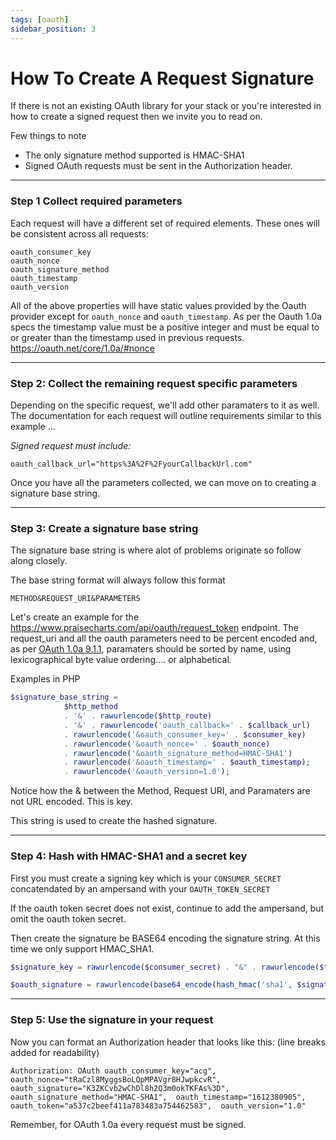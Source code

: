 ```yaml
---
tags: [oauth]
sidebar_position: 3
---
```


# How To Create A Request Signature

If there is not an existing OAuth library for your stack or you're interested in how to create a signed request then we invite you to read on.

Few things to note

- The only signature method supported is HMAC-SHA1
- Signed OAuth requests must be sent in the Authorization header.

---

### **Step 1** Collect required parameters

Each request will have a different set of required elements. These ones will be consistent across all requests:

```
oauth_consumer_key
oauth_nonce
oauth_signature_method
oauth_timestamp
oauth_version
```

All of the above properties will have static values provided by the Oauth provider except for `oauth_nonce` and `oauth_timestamp`. As per the Oauth 1.0a specs the timestamp value must be a positive integer and must be equal to or greater than the timestamp used in previous requests. https://oauth.net/core/1.0a/#nonce

--- 
### **Step 2:** Collect the remaining request specific parameters

Depending on the specific request, we'll add other paramaters to it as well. The documentation for each request will outline requirements similar to this example ...

*Signed request must include:*

`oauth_callback_url="https%3A%2F%2FyourCallbackUrl.com"`

Once you have all the parameters collected, we can move on to creating a signature base string.

--- 
### **Step 3:** Create a signature base string
The signature base string is where alot of problems originate so follow along closely.

The base string format will always follow this format

`METHOD&REQUEST_URI&PARAMETERS`

Let's create an example for the https://www.praisecharts.com/api/oauth/request_token endpoint. The request_uri and all the oauth parameters need to be percent encoded and, as per [OAuth 1.0a 9.1.1](https://oauth.net/core/1.0a/#normalize), paramaters should be sorted by name, using lexicographical byte value ordering.... or alphabetical.
 
Examples in PHP

```php
$signature_base_string =
            $http_method
            . '&' . rawurlencode($http_route)
            . '&' . rawurlencode('oauth_callback=' . $callback_url) 
            . rawurlencode('&oauth_consumer_key=' . $consumer_key)
            . rawurlencode('&oauth_nonce=' . $oauth_nonce)
            . rawurlencode('&oauth_signature_method=HMAC-SHA1')
            . rawurlencode('&oauth_timestamp=' . $oauth_timestamp);
            . rawurlencode('&oauth_version=1.0');
```

Notice how the & between the Method, Request URI, and Paramaters are not URL encoded. This is key. 

This string is used to create the hashed signature.

--- 
### **Step 4:** Hash with HMAC-SHA1 and a secret key
First you must create a signing key which is your `CONSUMER_SECRET` concatendated by an ampersand with your `OAUTH_TOKEN_SECRET`

If the oauth token secret does not exist, continue to add the ampersand, but omit the oauth token secret.

Then create the signature be BASE64 encoding the signature string. At this time we only support HMAC_SHA1.

```php
$signature_key = rawurlencode($consumer_secret) . "&" . rawurlencode($token_secret);

$oauth_signature = rawurlencode(base64_encode(hash_hmac('sha1', $signature_base_string, $signature_key, true)));
```


--- 
### **Step 5:** Use the signature in your request

Now you can format an Authorization header that looks like this: (line breaks added for readability)

`Authorization: OAuth oauth_consumer_key="acg", 
oauth_nonce="tRaCzl8MyggsBoLQpMPAVgr8HJwpkcvR", 
oauth_signature="K3ZKCvb2wChDl8h2Q3m0okTKFAs%3D", 
oauth_signature_method="HMAC-SHA1", 
oauth_timestamp="1612380905", 
oauth_token="a537c2beef411a783483a754462583", 
oauth_version="1.0"
`

Remember, for OAuth 1.0a every request must be signed. 
